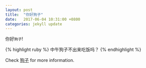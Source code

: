 ```yaml
---
layout: post
title:  "你好狗子"
date:   2017-06-04 10:31:00 +0800
categories: jekyll update
---
```

你好`狗子`! 

{% highlight ruby %}
中午狗子不出来吃饭吗？
{% endhighlight %}

Check [狗子][hao-li-github] for more information.

[hao-li-github]: https://timgsa.baidu.com/timg?image&quality=80&size=b9999_10000&sec=1496554723205&di=5f8858b2e38a3ac861fa0a0e099ddcce&imgtype=0&src=http%3A%2F%2Fimg.tupianzj.com%2Fuploads%2Fallimg%2F160810%2F9-160Q0223H4-lp.jpg